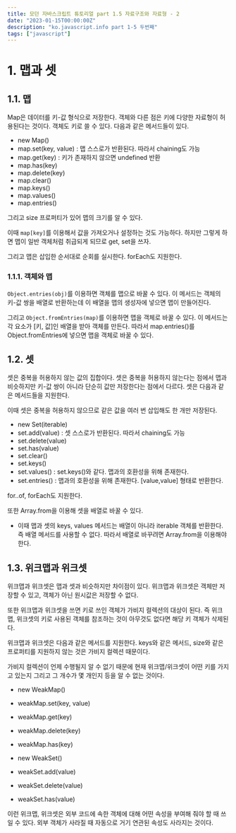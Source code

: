 ```yaml
---
title: 모던 자바스크립트 튜토리얼 part 1.5 자료구조와 자료형 - 2
date: "2023-01-15T00:00:00Z"
description: "ko.javascript.info part 1-5 두번째"
tags: ["javascript"]
---
```


# 1. 맵과 셋

## 1.1. 맵

Map은 데이터를 키-값 형식으로 저장한다. 객체와 다른 점은 키에 다양한 자료형이 허용된다는 것이다. 객체도 키로 쓸 수 있다. 다음과 같은 메서드들이 있다.

- new Map()
- map.set(key, value) : 맵 스스로가 반환된다. 따라서 chaining도 가능
- map.get(key) : 키가 존재하지 않으면 undefined 반환
- map.has(key)
- map.delete(key)
- map.clear()
- map.keys()
- map.values()
- map.entries()

그리고 size 프로퍼티가 있어 맵의 크기를 알 수 있다.

이때 `map[key]`를 이용해서 값을 가져오거나 설정하는 것도 가능하다. 하지만 그렇게 하면 맵이 일반 객체처럼 취급되게 되므로 get, set을 쓰자.

그리고 맵은 삽입한 순서대로 순회를 실시한다. forEach도 지원한다.

### 1.1.1. 객체와 맵

`Object.entries(obj)`를 이용하면 객체를 맵으로 바꿀 수 있다. 이 메서드는 객체의 키-값 쌍을 배열로 반환하는데 이 배열을 맵의 생성자에 넣으면 맵이 만들어진다.

그리고 `Object.fromEntries(map)`를 이용하면 맵을 객체로 바꿀 수 있다. 이 메서드는 각 요소가 [키, 값]인 배열을 받아 객체를 만든다. 따라서 map.entries()를 Object.fromEntries에 넣으면 맵을 객체로 바꿀 수 있다.

## 1.2. 셋

셋은 중복을 허용하지 않는 값의 집합이다. 셋은 중복을 허용하지 않는다는 점에서 맵과 비슷하지만 키-값 쌍이 아니라 단순히 값만 저장한다는 점에서 다르다. 셋은 다음과 같은 메서드들을 지원한다.

이때 셋은 중복을 허용하지 않으므로 같은 값을 여러 번 삽입해도 한 개만 저장된다.

- new Set(iterable)
- set.add(value) : 셋 스스로가 반환된다. 따라서 chaining도 가능
- set.delete(value)
- set.has(value)
- set.clear()
- set.keys()
- set.values() : set.keys()와 같다. 맵과의 호환성을 위해 존재한다.
- set.entries() : 맵과의 호환성을 위해 존재한다. [value,value] 형태로 반환한다.

for..of, forEach도 지원한다.

또한 Array.from을 이용해 셋을 배열로 바꿀 수 있다.

* 이때 맵과 셋의 keys, values 메서드는 배열이 아니라 iterable 객체를 반환한다. 즉 배열 메서드를 사용할 수 없다. 따라서 배열로 바꾸려면 Array.from을 이용해야 한다.

## 1.3. 위크맵과 위크셋

위크맵과 위크셋은 맵과 셋과 비슷하지만 차이점이 있다. 위크맵과 위크셋은 객체만 저장할 수 있고, 객체가 아닌 원시값은 저장할 수 없다. 

또한 위크맵과 위크셋을 쓰면 키로 쓰인 객체가 가비지 컬렉션의 대상이 된다. 즉 위크맵, 위크셋의 키로 사용된 객체를 참조하는 것이 아무것도 없다면 해당 키 객체가 삭제된다.

위크맵과 위크셋은 다음과 같은 메서드를 지원한다. keys와 같은 메서드, size와 같은 프로퍼티를 지원하지 않는 것은 가비지 컬렉션 때문이다. 

가비지 컬렉션이 언제 수행될지 알 수 없기 때문에 현재 위크맵/위크셋이 어떤 키를 가지고 있는지 그리고 그 개수가 몇 개인지 등을 알 수 없는 것이다.

- new WeakMap()
- weakMap.set(key, value)
- weakMap.get(key)
- weakMap.delete(key)
- weakMap.has(key)

- new WeakSet()
- weakSet.add(value)
- weakSet.delete(value)
- weakSet.has(value)


이런 위크맵, 위크셋은 외부 코드에 속한 객체에 대해 어떤 속성을 부여해 줘야 할 때 쓰일 수 있다. 외부 객체가 사라질 때 자동으로 거기 연관된 속성도 사라지는 것이다.

